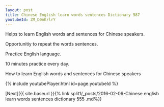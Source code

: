 ```yaml
---
layout: post
title: Chinese English learn words sentences Dictionary 587 
youtubeId: ZM_D0nKrlrY
---
```

 
 
Helps to learn English words and sentences for Chinese speakers.

Opportunitiy to repeat the words sentences. 

Practice English language. 
 
10 minutes practice every day. 
 
How to learn English words and sentences for Chinese speakers 
 
{% include youtubePlayer.html id=page.youtubeId %}
 
 
[Next]({{ site.baseurl }}{% link  split1/_posts/2016-02-06-Chinese english learn words sentences dictionary 555 .md%})
 

